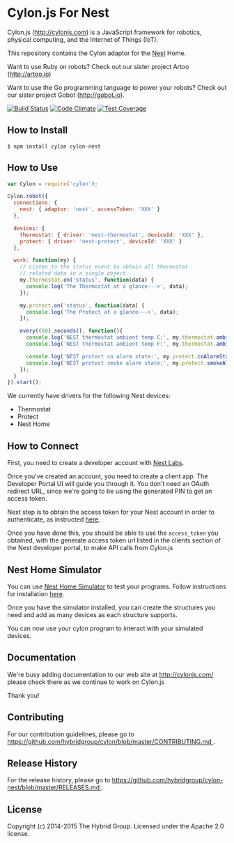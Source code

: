 # Cylon.js For Nest

Cylon.js (http://cylonjs.com) is a JavaScript framework for robotics, physical computing, and the Internet of Things (IoT).

This repository contains the Cylon adaptor for the [Nest](https://developer.nest.com) Home.

Want to use Ruby on robots? Check out our sister project Artoo (http://artoo.io)

Want to use the Go programming language to power your robots? Check out our
sister project Gobot (http://gobot.io).

[![Build Status](https://secure.travis-ci.org/hybridgroup/cylon-nest.png?branch=master)](http://travis-ci.org/hybridgroup/cylon-nest) [![Code Climate](https://codeclimate.com/github/hybridgroup/cylon-nest/badges/gpa.svg)](https://codeclimate.com/github/hybridgroup/cylon-nest) [![Test Coverage](https://codeclimate.com/github/hybridgroup/cylon-nest/badges/coverage.svg)](https://codeclimate.com/github/hybridgroup/cylon-nest)

## How to Install

    $ npm install cylon cylon-nest

## How to Use

```javascript
var Cylon = require('cylon');

Cylon.robot({
  connections: {
    nest: { adaptor: 'nest', accessToken: 'XXX' }
  },

  devices: {
    thermostat: { driver: 'nest-thermostat', deviceId: 'XXX' },
    protect: { driver: 'nest-protect', deviceId: 'XXX' }
  },

  work: function(my) {
    // Listen to the status event to obtain all thermostat
    // related data in a single object.
    my.thermostat.on('status', function(data) {
      console.log('The Thermostat at a glance--->', data);
    });

    my.protect.on('status', function(data) {
      console.log('The Protect at a glance--->', data);
    });

    every((60).seconds(), function(){
      console.log('NEST thermostat ambient temp C:', my.thermostat.ambientTemperatureC());
      console.log('NEST thermostat ambient temp F:', my.thermostat.ambientTemperatureF());

      console.log('NEST protect co alarm state:', my.protect.coAlarmState());
      console.log('NEST protect smoke alarm state:', my.protect.smokeAlarmState());
    });
  }
}).start();
```

We currently have drivers for the following Nest devices:

- Thermostat
- Protect
- Nest Home

## How to Connect

First, you need to create a developer account with [Nest Labs](https://developer.nest.com/).

Once you've created an account, you need to create a client app.
The Developer Portal UI will guide you through it.
You don't need an OAuth redirect URL, since we're going to be using the generated PIN to get an access token.

Next step is to obtain the access token for your Nest account in order to authenticate, as instructed [here](https://developer.nest.com/documentation/how-to-auth).

Once you have done this, you should be able to use the `access_token` you obtained, with the generate access token url listed in the clients section of the Nest developer portal, to make API calls from Cylon.js

## Nest Home Simulator

You can use [Nest Home Simulator](https://developer.nest.com/documentation/cloud/home-simulator) to test your programs. Follow instructions for installation [here](https://developer.nest.com/documentation/cloud/home-simulator).

Once you have the simulator installed, you can create the structures you need and add as many devices as each structure supports.

You can now use your cylon program to interact with your simulated devices.

## Documentation
We're busy adding documentation to our web site at http://cylonjs.com/ please check there as we continue to work on Cylon.js

Thank you!

## Contributing

For our contribution guidelines, please go to [https://github.com/hybridgroup/cylon/blob/master/CONTRIBUTING.md
](https://github.com/hybridgroup/cylon/blob/master/CONTRIBUTING.md
).

## Release History

For the release history, please go to [https://github.com/hybridgroup/cylon-nest/blob/master/RELEASES.md
](https://github.com/hybridgroup/cylon-nest/blob/master/RELEASES.md
).

## License

Copyright (c) 2014-2015 The Hybrid Group. Licensed under the Apache 2.0 license.
